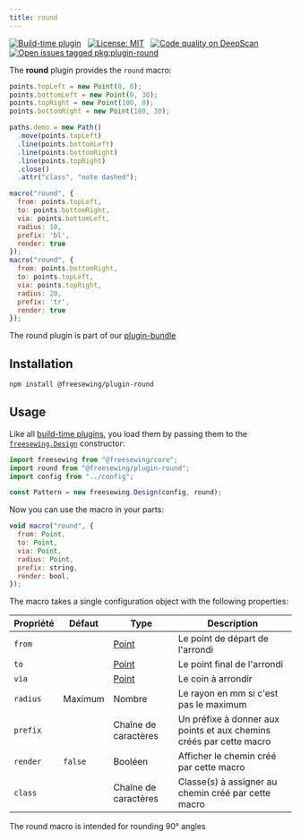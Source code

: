```yaml
---
title: round
---
```


[![Build-time plugin](https://img.shields.io/badge/Type-build--time-purple.svg)](/plugins) &nbsp; [![License: MIT](https://img.shields.io/npm/l/@freesewing/plugin-round.svg?label=License)](https://www.npmjs.com/package/@freesewing/plugin-round) &nbsp; [![Code quality on DeepScan](https://deepscan.io/api/teams/2114/projects/2993/branches/23256/badge/grade.svg)](https://deepscan.io/dashboard#view=project&tid=2114&pid=2993&bid=23256) &nbsp; [![Open issues tagged pkg:plugin-round](https://img.shields.io/github/issues/freesewing/freesewing/pkg:plugin-round.svg?label=Issues)](https://github.com/freesewing/freesewing/issues?q=is%3Aissue+is%3Aopen+label%3Apkg%3Aplugin-round)

The **round** plugin provides the `round` macro:

<Example part="plugin_round" caption="An example of the round macro" design={false} />

```js
points.topLeft = new Point(0, 0);
points.bottomLeft = new Point(0, 30);
points.topRight = new Point(100, 0);
points.bottomRight = new Point(100, 30);

paths.demo = new Path()
  .move(points.topLeft)
  .line(points.bottomLeft)
  .line(points.bottomRight)
  .line(points.topRight)
  .close()
  .attr("class", "note dashed");

macro("round", {
  from: points.topLeft,
  to: points.bottomRight,
  via: points.bottomLeft,
  radius: 10,
  prefix: 'bl',
  render: true
});
macro("round", {
  from: points.bottomRight,
  to: points.topLeft,
  via: points.topRight,
  radius: 20,
  prefix: 'tr',
  render: true
});
```

<Tip>

The round plugin is part of our [plugin-bundle](/reference/plugins/bundle)

</Tip>

## Installation

```bash
npm install @freesewing/plugin-round
```

## Usage

Like all [build-time plugins](/guides/plugins/#build-time-plugins), you load them by passing them to the [`freesewing.Design`](/reference/api#design) constructor:

```js
import freesewing from "@freesewing/core";
import round from "@freesewing/plugin-round";
import config from "../config";

const Pattern = new freesewing.Design(config, round);
```

Now you can use the macro in your parts:

```js
void macro("round", {
  from: Point,
  to: Point,
  via: Point,
  radius: Point,
  prefix: string,
  render: bool,
});
```
The macro takes a single configuration object with the following properties:

| Propriété | Défaut  | Type                          | Description                                                         |
| --------- | ------- | ----------------------------- | ------------------------------------------------------------------- |
| `from`    |         | [Point](/reference/api/point) | Le point de départ de l'arrondi                                     |
| `to`      |         | [Point](/reference/api/point) | Le point final de l'arrondi                                         |
| `via`     |         | [Point](/reference/api/point) | Le coin à arrondir                                                  |
| `radius`  | Maximum | Nombre                        | Le rayon en mm si c'est pas le maximum                              |
| `prefix`  |         | Chaîne de caractères          | Un préfixe à donner aux points et aux chemins créés par cette macro |
| `render`  | `false` | Booléen                       | Afficher le chemin créé par cette macro                             |
| `class`   |         | Chaîne de caractères          | Classe(s) à assigner au chemin créé par cette macro                 |

<Warning>

The round macro is intended for rounding 90° angles

</Warning>



